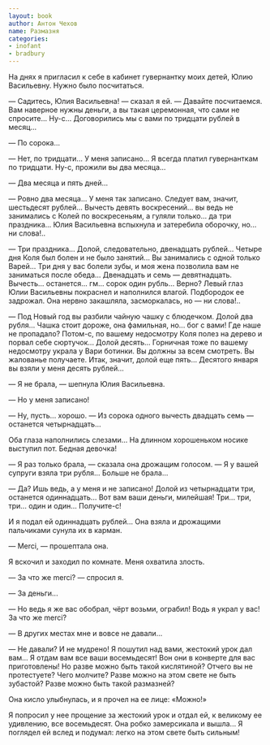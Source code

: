 ```yaml
---
layout: book
author: Антон Чехов
name: Размазня
categories:
- inofant
- bradbury
---
```


На днях я пригласил к себе в кабинет гувернантку моих детей, Юлию Васильевну. Нужно было посчитаться.

— Садитесь, Юлия Васильевна! — сказал я ей. — Давайте посчитаемся. Вам наверное нужны деньги, а вы такая церемонная, что сами не спросите... Ну-с... Договорились мы с вами по тридцати рублей в месяц...

— По сорока...

— Нет, по тридцати... У меня записано... Я всегда платил гувернанткам по тридцати. Ну-с, прожили вы два месяца...

— Два месяца и пять дней...

— Ровно два месяца... У меня так записано. Следует вам, значит, шестьдесят рублей... Вычесть девять воскресений... вы ведь не занимались с Колей по воскресеньям, а гуляли только... да три праздника...
Юлия Васильевна вспыхнула и затеребила оборочку, но... ни слова!..

— Три праздника... Долой, следовательно, двенадцать рублей... Четыре дня Коля был болен и не было занятий... Вы занимались с одной только Варей... Три дня у вас болели зубы, и моя жена позволила вам не заниматься после обеда... Двенадцать и семь — девятнадцать. Вычесть... останется... гм... сорок один рубль... Верно?
Левый глаз Юлии Васильевны покраснел и наполнился влагой. Подбородок ее задрожал. Она нервно закашляла, засморкалась, но — ни слова!..

— Под Новый год вы разбили чайную чашку с блюдечком. Долой два рубля... Чашка стоит дороже, она фамильная, но... бог с вами! Где наше не пропадало? Потом-с, по вашему недосмотру Коля полез на дерево и порвал себе сюртучок... Долой десять... Горничная тоже по вашему недосмотру украла у Вари ботинки. Вы должны за всем смотреть. Вы жалованье получаете. Итак, значит, долой еще пять... Десятого января вы взяли у меня десять рублей...

— Я не брала, — шепнула Юлия Васильевна.

— Но у меня записано!

— Ну, пусть... хорошо.
— Из сорока одного вычесть двадцать семь — останется четырнадцать...

Оба глаза наполнились слезами... На длинном хорошеньком носике выступил пот. Бедная девочка!

— Я раз только брала, — сказала она дрожащим голосом. — Я у вашей супруги взяла три рубля... Больше не брала...

— Да? Ишь ведь, а у меня и не записано! Долой из четырнадцати три, останется одиннадцать... Вот вам ваши деньги, милейшая! Три... три, три... один и один... Получите-с!

И я подал ей одиннадцать рублей... Она взяла и дрожащими пальчиками сунула их в карман.

— Merci, — прошептала она.

Я вскочил и заходил по комнате. Меня охватила злость.

— За что же merci? — спросил я.

— За деньги...

— Но ведь я же вас обобрал, чёрт возьми, ограбил! Водь я украл у вас! За что же merci?

— В других местах мне и вовсе не давали...

— Не давали? И не мудрено! Я пошутил над вами, жестокий урок дал вам... Я отдам вам все ваши восемьдесят! Вон они в конверте для вас приготовлены! Но разве можно быть такой кислятиной? Отчего вы не протестуете? Чего молчите? Разве можно на этом свете не быть зубастой? Разве можно быть такой размазней?

Она кисло улыбнулась, и я прочел на ее лице: «Можно!»

Я попросил у нее прощение за жестокий урок и отдал ей, к великому ее удивлению, все восемьдесят. Она робко замерсикала и вышла... Я поглядел ей вслед и подумал: легко на этом свете быть сильным!